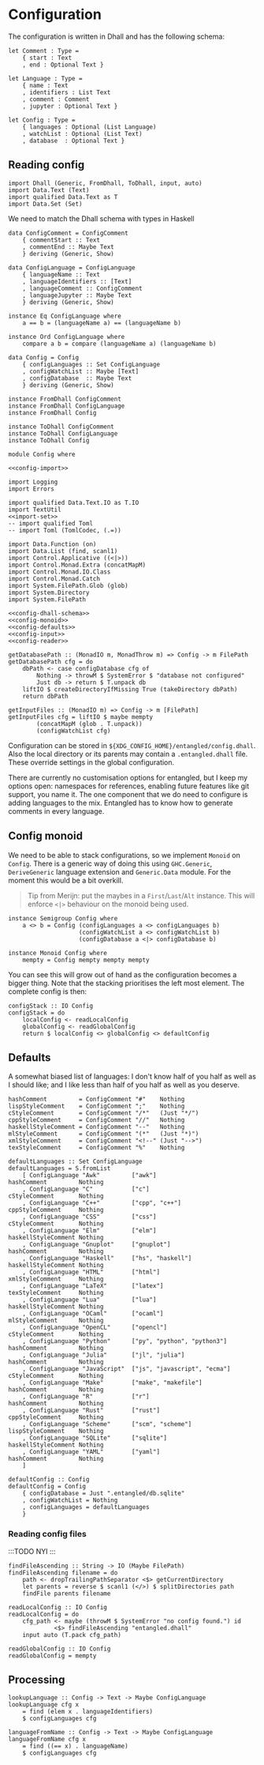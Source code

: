 # Configuration

The configuration is written in Dhall and has the following schema:

``` {.dhall #config-schema}
let Comment : Type =
    { start : Text
    , end : Optional Text }

let Language : Type =
    { name : Text
    , identifiers : List Text
    , comment : Comment
    , jupyter : Optional Text }

let Config : Type =
    { languages : Optional (List Language)
    , watchList : Optional (List Text)
    , database  : Optional Text }
```

## Reading config

``` {.haskell #config-import}
import Dhall (Generic, FromDhall, ToDhall, input, auto)
import Data.Text (Text)
import qualified Data.Text as T
import Data.Set (Set)
```

We need to match the Dhall schema with types in Haskell

``` {.haskell #config-dhall-schema}
data ConfigComment = ConfigComment
    { commentStart :: Text
    , commentEnd :: Maybe Text
    } deriving (Generic, Show)

data ConfigLanguage = ConfigLanguage
    { languageName :: Text
    , languageIdentifiers :: [Text]
    , languageComment :: ConfigComment
    , languageJupyter :: Maybe Text
    } deriving (Generic, Show)

instance Eq ConfigLanguage where
    a == b = (languageName a) == (languageName b)

instance Ord ConfigLanguage where
    compare a b = compare (languageName a) (languageName b)

data Config = Config
    { configLanguages :: Set ConfigLanguage
    , configWatchList :: Maybe [Text]
    , configDatabase  :: Maybe Text
    } deriving (Generic, Show)

instance FromDhall ConfigComment
instance FromDhall ConfigLanguage
instance FromDhall Config

instance ToDhall ConfigComment
instance ToDhall ConfigLanguage
instance ToDhall Config
```

``` {.haskell file=src/Config.hs}
module Config where

<<config-import>>

import Logging
import Errors

import qualified Data.Text.IO as T.IO
import TextUtil
<<import-set>>
-- import qualified Toml
-- import Toml (TomlCodec, (.=))

import Data.Function (on)
import Data.List (find, scanl1)
import Control.Applicative ((<|>))
import Control.Monad.Extra (concatMapM)
import Control.Monad.IO.Class
import Control.Monad.Catch
import System.FilePath.Glob (glob)
import System.Directory 
import System.FilePath

<<config-dhall-schema>>
<<config-monoid>>
<<config-defaults>>
<<config-input>>
<<config-reader>>

getDatabasePath :: (MonadIO m, MonadThrow m) => Config -> m FilePath
getDatabasePath cfg = do
    dbPath <- case configDatabase cfg of
        Nothing -> throwM $ SystemError $ "database not configured"
        Just db -> return $ T.unpack db
    liftIO $ createDirectoryIfMissing True (takeDirectory dbPath)
    return dbPath

getInputFiles :: (MonadIO m) => Config -> m [FilePath]
getInputFiles cfg = liftIO $ maybe mempty
        (concatMapM (glob . T.unpack))
        (configWatchList cfg)
```

Configuration can be stored in `${XDG_CONFIG_HOME}/entangled/config.dhall`. Also the local directory or its parents may contain a `.entangled.dhall` file. These override settings in the global configuration.

There are currently no customisation options for entangled, but I keep my options open: namespaces for references, enabling future features like git support, you name it. The one component that we do need to configure is adding languages to the mix. Entangled has to know how to generate comments in every language.

## Config monoid

We need to be able to stack configurations, so we implement `Monoid` on `Config`. There is a generic way of doing this using `GHC.Generic`, `DeriveGeneric` language extension and `Generic.Data` module. For the moment this would be a bit overkill.

> Tip from Merijn: put the maybes in a `First`/`Last`/`Alt` instance. This will enforce `<|>` behaviour on the monoid being used.

``` {.haskell #config-monoid}
instance Semigroup Config where
    a <> b = Config (configLanguages a <> configLanguages b)
                    (configWatchList a <> configWatchList b)
                    (configDatabase a <|> configDatabase b)

instance Monoid Config where
    mempty = Config mempty mempty mempty
```

You can see this will grow out of hand as the configuration becomes a bigger thing. Note that the stacking prioritises the left most element. The complete config is then:

``` {.haskell #config-monoid}
configStack :: IO Config
configStack = do
    localConfig <- readLocalConfig
    globalConfig <- readGlobalConfig
    return $ localConfig <> globalConfig <> defaultConfig
```

## Defaults

A somewhat biased list of languages: I don't know half of you half as well as I should like; and I like less than half of you half as well as you deserve.

``` {.haskell #config-defaults}
hashComment         = ConfigComment "#"    Nothing
lispStyleComment    = ConfigComment ";"    Nothing
cStyleComment       = ConfigComment "/*"   (Just "*/")
cppStyleComment     = ConfigComment "//"   Nothing
haskellStyleComment = ConfigComment "--"   Nothing
mlStyleComment      = ConfigComment "(*"   (Just "*)")
xmlStyleComment     = ConfigComment "<!--" (Just "-->")
texStyleComment     = ConfigComment "%"    Nothing

defaultLanguages :: Set ConfigLanguage
defaultLanguages = S.fromList
    [ ConfigLanguage "Awk"         ["awk"]                      hashComment         Nothing 
    , ConfigLanguage "C"           ["c"]                        cStyleComment       Nothing
    , ConfigLanguage "C++"         ["cpp", "c++"]               cppStyleComment     Nothing 
    , ConfigLanguage "CSS"         ["css"]                      cStyleComment       Nothing
    , ConfigLanguage "Elm"         ["elm"]                      haskellStyleComment Nothing
    , ConfigLanguage "Gnuplot"     ["gnuplot"]                  hashComment         Nothing 
    , ConfigLanguage "Haskell"     ["hs", "haskell"]            haskellStyleComment Nothing
    , ConfigLanguage "HTML"        ["html"]                     xmlStyleComment     Nothing
    , ConfigLanguage "LaTeX"       ["latex"]                    texStyleComment     Nothing
    , ConfigLanguage "Lua"         ["lua"]                      haskellStyleComment Nothing
    , ConfigLanguage "OCaml"       ["ocaml"]                    mlStyleComment      Nothing
    , ConfigLanguage "OpenCL"      ["opencl"]                   cStyleComment       Nothing
    , ConfigLanguage "Python"      ["py", "python", "python3"]  hashComment         Nothing
    , ConfigLanguage "Julia"       ["jl", "julia"]              hashComment         Nothing 
    , ConfigLanguage "JavaScript"  ["js", "javascript", "ecma"] cStyleComment       Nothing
    , ConfigLanguage "Make"        ["make", "makefile"]         hashComment         Nothing
    , ConfigLanguage "R"           ["r"]                        hashComment         Nothing
    , ConfigLanguage "Rust"        ["rust"]                     cppStyleComment     Nothing
    , ConfigLanguage "Scheme"      ["scm", "scheme"]            lispStyleComment    Nothing
    , ConfigLanguage "SQLite"      ["sqlite"]                   haskellStyleComment Nothing
    , ConfigLanguage "YAML"        ["yaml"]                     hashComment         Nothing
    ]

defaultConfig :: Config
defaultConfig = Config
    { configDatabase = Just ".entangled/db.sqlite"
    , configWatchList = Nothing
    , configLanguages = defaultLanguages
    }
```

### Reading config files

:::TODO
NYI
:::

``` {.haskell #config-input}
findFileAscending :: String -> IO (Maybe FilePath)
findFileAscending filename = do
    path <- dropTrailingPathSeparator <$> getCurrentDirectory
    let parents = reverse $ scanl1 (</>) $ splitDirectories path
    findFile parents filename

readLocalConfig :: IO Config
readLocalConfig = do
    cfg_path <- maybe (throwM $ SystemError "no config found.") id
             <$> findFileAscending "entangled.dhall"
    input auto (T.pack cfg_path)

readGlobalConfig :: IO Config
readGlobalConfig = mempty
```

## Processing

``` {.haskell #config-reader}
lookupLanguage :: Config -> Text -> Maybe ConfigLanguage
lookupLanguage cfg x
    = find (elem x . languageIdentifiers) 
    $ configLanguages cfg

languageFromName :: Config -> Text -> Maybe ConfigLanguage
languageFromName cfg x
    = find ((== x) . languageName)
    $ configLanguages cfg
```

